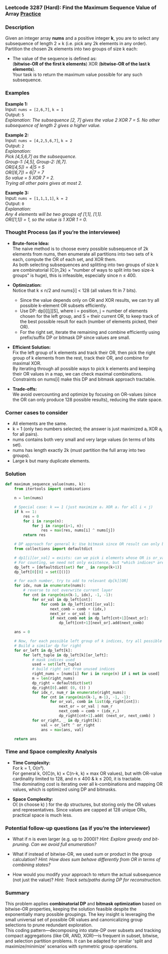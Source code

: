 ### Leetcode 3287 (Hard): Find the Maximum Sequence Value of Array [Practice](https://leetcode.com/problems/find-the-maximum-sequence-value-of-array)

### Description  
Given an integer array **nums** and a positive integer **k**, you are to select any subsequence of length 2 × k (i.e. pick any 2k elements in any order).  
Partition the chosen 2k elements into two groups of size k each:  
- The value of the sequence is defined as:  
  (**bitwise-OR of the first k elements**) XOR (**bitwise-OR of the last k elements**).  
Your task is to return the maximum value possible for any such subsequence.

### Examples  

**Example 1:**  
Input: `nums = [2,6,7]`, `k = 1`  
Output: `5`  
*Explanation: The subsequence [2, 7] gives the value 2 XOR 7 = 5. No other subsequence of length 2 gives a higher value.*

**Example 2:**  
Input: `nums = [4,2,5,6,7]`, `k = 2`  
Output: `2`  
*Explanation:  
Pick [4,5,6,7] as the subsequence.  
Group-1: [4,5], Group-2: [6,7].  
OR([4,5]) = 4|5 = 5  
OR([6,7]) = 6|7 = 7  
So value = 5 XOR 7 = 2.  
Trying all other pairs gives at most 2.*

**Example 3:**  
Input: `nums = [1,1,1,1]`, `k = 2`  
Output: `0`  
*Explanation:  
Any 4 elements will be two groups of [1,1], [1,1].  
OR([1,1]) = 1, so the value is 1 XOR 1 = 0.*

### Thought Process (as if you’re the interviewee)  
- **Brute-force Idea:**  
  The naive method is to choose every possible subsequence of 2k elements from nums, then enumerate all partitions into two sets of k each, compute the OR of each set, and XOR them.  
  As both selecting subsequences and splitting into two groups of size k are combinatorial (C(n,2k) × "number of ways to split into two size-k groups" is huge), this is infeasible, especially since n ≤ 400.

- **Optimization:**  
  Notice that k ≤ n/2 and nums[i] < 128 (all values fit in 7 bits).  
  - Since the value depends only on OR and XOR results, we can try all possible k-element OR subsets efficiently.  
  - Use DP: dp[i][j][S], where i = position, j = number of elements chosen for the left group, and S = their current OR, to keep track of the best possible result for each (number of elements picked, their OR).  
  - For the right set, iterate the remaining and combine efficiently using prefix/suffix DP or bitmask DP since values are small.

- **Efficient Solution:**  
  Fix the left group of k elements and track their OR, then pick the right group of k elements from the rest, track their OR, and combine for maximal XOR.  
  By iterating through all possible ways to pick k elements and keeping their OR values in a map, we can check maximal combinations.  
  Constraints on nums[i] make this DP and bitmask approach tractable.

- **Trade-offs:**  
  We avoid overcounting and optimize by focusing on OR-values (since the OR can only produce 128 possible results), reducing the state space.

### Corner cases to consider  
- All elements are the same.  
- k = 1 (only two numbers selected; the answer is just maximized aᵢ XOR aⱼ for all pairs).  
- nums contains both very small and very large values (in terms of bits set).  
- nums has length exactly 2k (must partition the full array into two groups).  
- Large k but many duplicate elements.

### Solution

```python
def maximum_sequence_value(nums, k):
    from itertools import combinations

    n = len(nums)

    # Special case: k == 1 (just maximize aᵢ XOR aⱼ for all i < j)
    if k == 1:
        res = 0
        for i in range(n):
            for j in range(i+1, n):
                res = max(res, nums[i] ^ nums[j])
        return res

    # DP approach for general k: Use bitmask since OR result can only be up to 127 (7 bits)
    from collections import defaultdict

    # dp1[i][or_val] = exists: can we pick i elements whose OR is or_val (from nums)
    # For counting, we need not only existence, but *which indices* are picked for left set
    dp_left = [defaultdict(set) for _ in range(k+1)]
    dp_left[0][0] = set([()])

    # for each number, try to add to relevant dp[k][OR]
    for idx, num in enumerate(nums):
        # reverse to not overwrite current layer
        for cnt in range(min(k-1, idx), -1, -1):
            for or_val in dp_left[cnt]:
                for comb in dp_left[cnt][or_val]:
                    next_comb = comb + (idx,)
                    next_or = or_val | num
                    if next_comb not in dp_left[cnt+1][next_or]:
                        dp_left[cnt+1][next_or].add(next_comb)

    ans = 0

    # Now, for each possible left group of k indices, try all possible k indices for the right group not overlapping
    # Build a similar dp for right
    for or_left in dp_left[k]:
        for left_tuple in dp_left[k][or_left]:
            # mask indices used
            used = set(left_tuple)
            # build right set from unused indices
            right_nums = [nums[i] for i in range(n) if i not in used]
            m = len(right_nums)
            dp_right = defaultdict(set)
            dp_right[0].add( (0, ()) )
            for idx_r, num_r in enumerate(right_nums):
                for cnt in range(min(k-1, m-1), -1, -1):
                    for or_val, comb in list(dp_right[cnt]):
                        next_or = or_val | num_r
                        next_comb = comb + (idx_r,)
                        dp_right[cnt+1].add( (next_or, next_comb) )
            for or_right, _ in dp_right[k]:
                val = or_left ^ or_right
                ans = max(ans, val)

    return ans
```

### Time and Space complexity Analysis  

- **Time Complexity:**  
  For k = 1, O(n²).  
  For general k, O(C(n, k) × C(n-k, k) × max OR values), but with OR-value cardinality limited to 128, and n ≤ 400 & k ≤ 200, it is tractable.  
  The dominating cost is iterating over all k-combinations and mapping OR values, which is optimized using DP and bitmasks.

- **Space Complexity:**  
  O( (n choose k) ) for the dp structures, but storing only the OR values and representatives. Since values are capped at 128 unique ORs, practical space is much less.

### Potential follow-up questions (as if you’re the interviewer)  

- What if n is even larger (e.g. up to 2000)?
  *Hint: Explore greedy and bit-pruning. Can we avoid full enumeration?*

- What if instead of bitwise-OR, we used sum or product in the group calculation?
  *Hint: How does sum behave differently from OR in terms of combining states?*

- How would you modify your approach to return the actual subsequence (not just the value)?
  *Hint: Track sets/paths during DP for reconstruction.*

### Summary
This problem applies **combinatorial DP** and **bitmask optimization** based on bitwise-OR properties, keeping the solution feasible despite the exponentially many possible groupings. The key insight is leveraging the small universal set of possible OR values and canonicalizing group selections to prune redundant exploration.  
This coding pattern—decomposing into state-DP over subsets and tracking compact aggregations (like OR, AND, XOR)—is frequent in subset, bitwise, and selection partition problems. It can be adapted for similar 'split and maximize/minimize' scenarios with symmetric group operations.